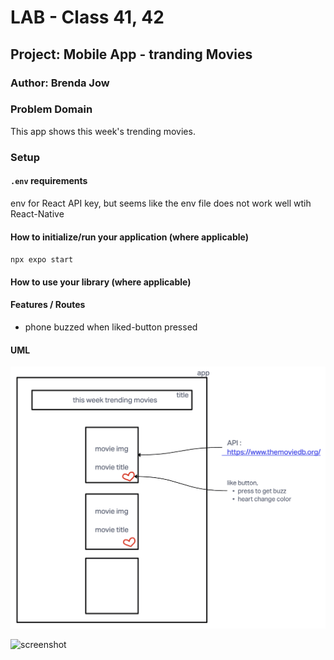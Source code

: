 # LAB - Class 41, 42

## Project: Mobile App - tranding Movies

### Author: Brenda Jow

### Problem Domain  

This app shows this week's trending movies.

### Setup

#### `.env` requirements

env for React API key, but seems like the env file does not work well wtih React-Native

#### How to initialize/run your application (where applicable)

`npx expo start`

#### How to use your library (where applicable)

#### Features / Routes

- phone buzzed when liked-button pressed


#### UML

![uml](./assets/uml.png)

![screenshot](./assets/IMG_5383.PNG)
